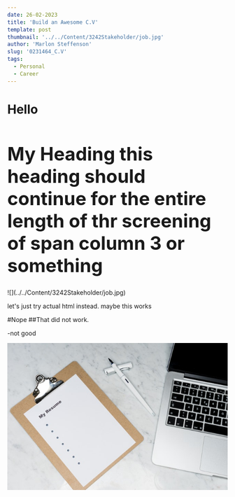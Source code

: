 ```yaml
---
date: 26-02-2023
title: 'Build an Awesome C.V'
template: post
thumbnail: '../../Content/3242Stakeholder/job.jpg'
author: 'Marlon Steffenson'
slug: '0231464_C.V'
tags:
  - Personal
  - Career
---
```


<h1 class="">Hello</h1>
<h1 style="font-size: 3em;">My Heading this heading should continue for the entire length of thr screening of span column 3 or something</h1>
![](../../Content/3242Stakeholder/job.jpg)
<p>let's just try actual html instead. maybe this works</p>


#Nope
##That did not work.

-not good

<img src='../../Content/3242Stakeholder/job.jpg' alt="My Image" class="w-auto h-auto"/>